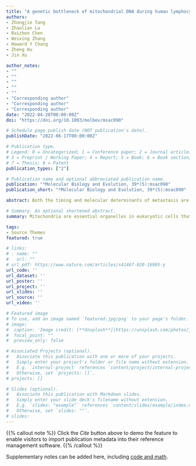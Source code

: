 ```yaml
---
title: "A genetic bottleneck of mitochondrial DNA during human lymphocyte development"
authors:
- Zhongjie Tang
- Zhaolian Lu
- Baizhen Chen
- Weixing Zhang
- Howard Y Chang
- Zheng Hu
- Jin Xu

author_notes:
- ""
- ""
- ""
- ""
- ""
- "Corresponding author"
- "Corresponding author"
- "Corresponding author"
date: "2022-04-28T00:00:00Z"
doi: "https://doi.org/10.1093/molbev/msac090"

# Schedule page publish date (NOT publication's date).
publishDate: "2022-06-17T00:00:00Z"

# Publication type.
# Legend: 0 = Uncategorized; 1 = Conference paper; 2 = Journal article;
# 3 = Preprint / Working Paper; 4 = Report; 5 = Book; 6 = Book section;
# 7 = Thesis; 8 = Patent
publication_types: ["2"]

# Publication name and optional abbreviated publication name.
publication: "*Molecular Biology and Evolution, 39*(5):msac090"
publication_short: "*Molecular Biology and Evolution, 39*(5):msac090"

abstract: Both the timing and molecular determinants of metastasis are unknown, hindering treatment and prevention efforts. Here we characterize the evolutionary dynamics of this lethal process by analyzing exome-sequencing data from 118 biopsies from 23 patients with colorectal cancer with metastases to the liver or brain. The data show that the genomic divergence between the primary tumor and metastasis is low and that canonical driver genes were acquired early. Analysis within a spatial tumor growth model and statistical inference framework indicates that early disseminated cells commonly (81%, 17 out of 21 evaluable patients) seed metastases while the carcinoma is clinically undetectable (typically, less than 0.01 cm3). We validated the association between early drivers and metastasis in an independent cohort of 2,751 colorectal cancers, demonstrating their utility as biomarkers of metastasis. This conceptual and analytical framework provides quantitative in vivo evidence that systemic spread can occur early in colorectal cancer and illuminates strategies for patient stratification and therapeutic targeting of the canonical drivers of tumorigenesis.

# Summary. An optional shortened abstract.
summary: Mitochondria are essential organelles in eukaryotic cells that provide critical support for energetic and metabolic homeostasis. Although the elimination of pathogenic mitochondrial DNA (mtDNA) mutations in somatic cells has been observed, the mechanisms to maintain proper functions despite their mtDNA mutation load are poorly understood. In this study, we analyzed somatic mtDNA mutations in more than 30,000 single human peripheral and bone marrow mononuclear cells. We observed a significant overrepresentation of homoplasmic mtDNA mutations in B, T, and natural killer (NK) lymphocytes. Intriguingly, their overall mutational burden was lower than that in hematopoietic progenitors and myeloid cells. This characteristic mtDNA mutational landscape indicates a genetic bottleneck during lymphoid development, as confirmed with single-cell datasets from multiple platforms and individuals. We further demonstrated that mtDNA replication lags behind cell proliferation in both pro-B and pre-B progenitor cells, thus likely causing the genetic bottleneck by diluting mtDNA copies per cell. Through computational simulations and approximate Bayesian computation (ABC), we recapitulated this lymphocyte-specific mutational landscape and estimated the minimal mtDNA copies as <30 in T, B, and NK lineages. Our integrative analysis revealed a novel process of a lymphoid-specific mtDNA genetic bottleneck, thus illuminating a potential mechanism used by highly metabolically active immune cells to limit their mtDNA mutation load.

tags:
- Source Themes
featured: true

# links:
# - name: ""
#   url: ""
# url_pdf: https://www.nature.com/articles/s41467-020-16995-y
url_code: ''
url_dataset: ''
url_poster: ''
url_project: ''
url_slides: ''
url_source: ''
url_video: ''

# Featured image
# To use, add an image named `featured.jpg/png` to your page's folder. 
# image:
#  caption: 'Image credit: [**Unsplash**](https://unsplash.com/photos/jdD8gXaTZsc)'
#  focal_point: ""
#  preview_only: false

# Associated Projects (optional).
#   Associate this publication with one or more of your projects.
#   Simply enter your project's folder or file name without extension.
#   E.g. `internal-project` references `content/project/internal-project/index.md`.
#   Otherwise, set `projects: []`.
# projects: []

# Slides (optional).
#   Associate this publication with Markdown slides.
#   Simply enter your slide deck's filename without extension.
#   E.g. `slides: "example"` references `content/slides/example/index.md`.
#   Otherwise, set `slides: ""`.
# slides:
---
```


{{% callout note %}}
Click the *Cite* button above to demo the feature to enable visitors to import publication metadata into their reference management software.
{{% /callout %}}

Supplementary notes can be added here, including [code and math](https://sourcethemes.com/academic/docs/writing-markdown-latex/).
